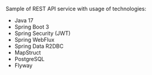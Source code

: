 Sample of REST API service with usage of technologies:
- Java 17
- Spring Boot 3
- Spring Security (JWT)
- Spring WebFlux
- Spring Data R2DBC
- MapStruct
- PostgreSQL
- Flyway